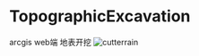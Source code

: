 # TopographicExcavation
arcgis web端 地表开挖
![cutterrain](https://user-images.githubusercontent.com/101088929/195264800-70e509a2-24c1-4afc-ad43-a3b98e1de653.png)
